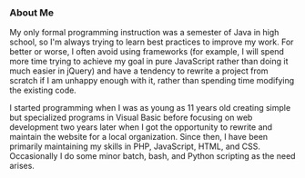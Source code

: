 ### About Me

My only formal programming instruction was a semester of Java in high school, so I'm always trying to learn best practices to improve my work. For better or worse, I often avoid using frameworks (for example, I will spend more time trying to achieve my goal in pure JavaScript rather than doing it much easier in jQuery) and have a tendency to rewrite a project from scratch if I am unhappy enough with it, rather than spending time modifying the existing code.

I started programming when I was as young as 11 years old creating simple but specialized programs in Visual Basic before focusing on web development two years later when I got the opportunity to rewrite and maintain the website for a local organization. Since then, I have been primarily maintaining my skills in PHP, JavaScript, HTML, and CSS. Occasionally I do some minor batch, bash, and Python scripting as the need arises.

